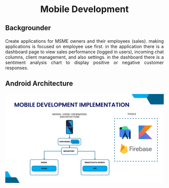# <h1 align="center">Mobile Development</h1>

## <p>Backgrounder</p>
<p align="justify">Create applications for MSME owners and their employees (sales). making applications is focused on employee use first. in the application there is a dashboard page to view sales performance (logged in users), incoming chat columns, client management, and also settings. in the dashboard there is a sentiment analysis chart to display positive or negative customer responses.</p>

## <p>Android Architecture</p>
<img src="../Logo-Images/Android_Architecture.png">
